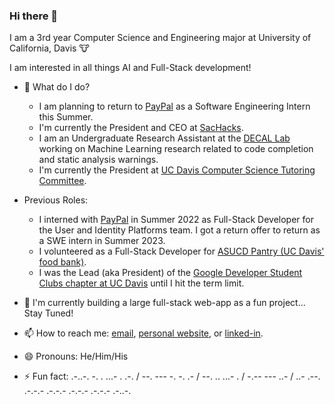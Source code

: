 ### Hi there 👋
I am a 3rd year Computer Science and Engineering major at University of California, Davis :cow:

I am interested in all things AI and Full-Stack development!

- 🔭 What do I do?
    - I am planning to return to [PayPal](https://www.paypal.com/) as a Software Engineering Intern this Summer.
    - I'm currently the President and CEO at [SacHacks](https://sachacks.io).
    - I am an Undergraduate Research Assistant at the [DECAL Lab](https://decallab.cs.ucdavis.edu/) working on Machine Learning research related to code completion and static analysis warnings.
    - I'm currently the President at [UC Davis Computer Science Tutoring Committee](https://sites.google.com/view/cs-tutoring-ucd/home).
     
 - Previous Roles:
    -  I interned with [PayPal](https://paypal.com) in Summer 2022 as Full-Stack Developer for the User and Identity Platforms team. I got a return offer to return as a SWE intern in Summer 2023.
    -  I volunteered as a Full-Stack Developer for [ASUCD Pantry (UC Davis' food bank)](https://thepantry.ucdavis.edu/).
    -  I was the Lead (aka President) of the [Google Developer Student Clubs chapter at UC Davis](https://ucdavisdsc.com/) until I hit the term limit.
 
- 🌱 I'm currently building a large full-stack web-app as a fun project... Stay Tuned!

- 📫 How to reach me: [email](mailto:adityaaravi6@gmail.com), [personal website](https://sites.google.com/view/adityaaravi), or [linked-in](https://www.linkedin.com/in/adityaaravi6/). 

- 😄 Pronouns: He/Him/His

- ⚡ Fun fact: 
    .-..-. -. . ...- . .-. / --. --- -. -. .- / --. .. ...- . / -.-- --- ..- / ..- .--. .-.-.- .-.-.- .-.-.- .-.-.- .-..-.

    

<!--
**AdityaaRavi/AdityaaRavi** is a ✨ _special_ ✨ repository because its `README.md` (this file) appears on your GitHub profile.

Here are some ideas to get you started:

- 🔭 I’m currently working on ...
- 🌱 I’m currently learning ...
- 👯 I’m looking to collaborate on ...
- 🤔 I’m looking for help with ...
- 💬 Ask me about ...
- 📫 How to reach me: ...
- 😄 Pronouns: ...
- ⚡ Fun fact: ...
-->
